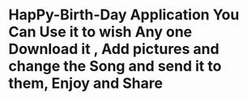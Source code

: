 # HapPy-Birth-Day Application You Can Use it to wish Any one Download it , Add pictures and change the Song and send it to them, Enjoy and Share
